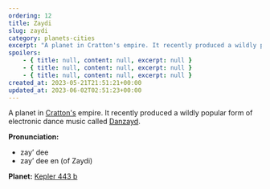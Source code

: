 ```yaml
---
ordering: 12
title: Zaydi
slug: zaydi
category: planets-cities
excerpt: "A planet in Cratton's empire. It recently produced a wildly popular form of electronic dance music c..."
spoilers:
    - { title: null, content: null, excerpt: null }
    - { title: null, content: null, excerpt: null }
    - { title: null, content: null, excerpt: null }
created_at: 2023-05-21T21:51:21+00:00
updated_at: 2023-06-02T02:51:23+00:00
---
```

A planet in [Cratton's](/category/planets-cities/cratton) empire. It recently produced a wildly popular form of electronic dance music called [Danzayd](/category/culture-history/danzayd).

**Pronunciation:**
- zay’ dee
- zay’ dee en (of Zaydi)

**Planet:**
[Kepler 443 b](https://en.wikipedia.org/wiki/Kepler-443b)